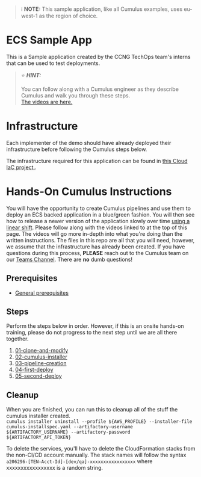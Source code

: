 > :information_source:  **NOTE:**  This sample application, like all Cumulus examples, uses eu-west-1 as the region of choice.

# ECS Sample App
This is a Sample application created by the CCNG TechOps team's interns that can be used to test deployments.  
> :star: ***HINT:***
>
> You can follow along with a Cumulus engineer as they describe Cumulus and walk you through these steps.  
> [The videos are here.](https://thehub.thomsonreuters.com/docs/DOC-2945792)


# Infrastructure
Each implementer of the demo should have already deployed their infrastructure before following the Cumulus steps below.

The infrastructure required for this application can be found in [this Cloud IaC project.](https://github.com/tr/cumulus_iac-sample-application-nodejs-ecs).

# Hands-On Cumulus Instructions
You will have the opportunity to create Cumulus pipelines and use them to deploy an ECS backed application in a blue/green fashion.
You will then see how to release a newer version of the application slowly over time [using a linear shift](https://github.com/tr/cumulus_cicd-blue-green-deployer/blob/stable/docs/routers/ALB.md).
Please follow along with the videos linked to at the top of this page.
The videos will go more in-depth into what you're doing than the written instructions.
The files in this repo are all that you will need, however, we assume that the infrastructure has already been created.
If you have questions during this process, **PLEASE** reach out to the Cumulus team on our [Teams Channel](https://teams.microsoft.com/l/channel/19%3ac72f735f407a48f1902ad18ad14f1265%40thread.skype/General?groupId=09374222-95d8-4cb6-bd1d-1bb9f8dfc625&tenantId=62ccb864-6a1a-4b5d-8e1c-397dec1a8258).
There are **no** dumb questions!

## Prerequisites
* [General prerequisites](https://thehub.thomsonreuters.com/docs/DOC-2914661)

## Steps
Perform the steps below in order.  However, if this is an onsite hands-on training, please do not progress to the next step until we are all there together.

1. [01-clone-and-modify](dojo/01-clone-and-modify.md)
1. [02-cumulus-installer](dojo/02-cumulus-installer.md)
1. [03-pipeline-creation](dojo/03-pipeline-creation.md)
1. [04-first-deploy](dojo/04-first-deploy.md)
1. [05-second-deploy](dojo/05-second-deploy.md)

## Cleanup
When you are finished, you can run this to cleanup all of the stuff the cumulus installer created.  
`cumulus installer uninstall --profile ${AWS_PROFILE} --installer-file cumulus-installspec.yaml --artifactory-username ${ARTIFACTORY_USERNAME} --artifactory-password ${ARTIFACTORY_API_TOKEN}`

To delete the services, you'll have to delete the CloudFormation stacks from the non-CI/CD account manually.  The
 stack names will follow the syntax `a206296-[TEN-Acct-Id]-[dev/qa]-xxxxxxxxxxxxxxxxx` where xxxxxxxxxxxxxxxxx
  is a random string.
